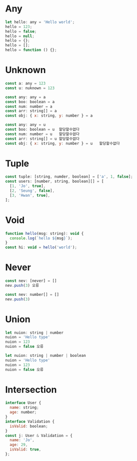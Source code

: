 # Any

```javascript
let hello: any = 'Hello world';
hello = 123;
hello = false;
hello = null;
hello = {};
hello = [];
hello = function () {};
```

# Unknown

```javascript
const a: any = 123
const u: nuknown = 123

const any: any = a
const boo: boolean = a
const num: number = a
const arr: string[] = a
const obj: { x: string, y: number } = a

const any: any = u
const boo: boolean = u  할당할수없다
const num: number = u   할당할수없다
const arr: string[] = u 할당할수없다
const obj: { x: string, y: number } = u   할당할수없다
```

# Tuple

```javascript
const tuple: [string, numder, boolean] = ['a', 1, false];
const users: [number, string, boolean][] = [
  [1, 'Jo', true],
  [2, 'Seung', false],
  [3, 'Hwan', true],
];
```

# Void

```javascript
function hello(msg: string): void {
  console.log(`hello ${msg}`);
}
const hi: void = hello('world');
```

# Never

```javascript
const nev: [never] = []
nev.push(3) 오류

const nev: number[] = []
nev.push(3)
```

# Union

```javascript
let nuion: string | number
nuion = 'Hello type'
nuion = 123
nuion = false 오류

let nuion: string | number | boolean
nuion = 'Hello type'
nuion = 123
nuion = false 오류
```

# Intersection

```javascript
interface User {
  name: string;
  age: number;
}
interface Validation {
  isValid: boolean;
}
const j: User & Validation = {
  name: 'Jo',
  age: 29,
  isValid: true,
};
```
